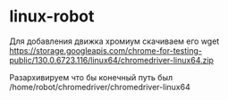 # linux-robot

Для добавления движка хромиум скачиваем его  wget https://storage.googleapis.com/chrome-for-testing-public/130.0.6723.116/linux64/chromedriver-linux64.zip

Разархивируем что бы конечный путь был /home/robot/chromedriver/chromedriver-linux64
